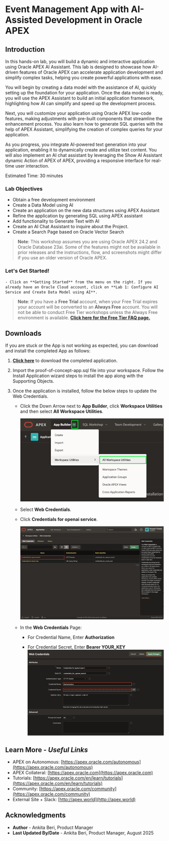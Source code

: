 # Event Management App with AI-Assisted Development in Oracle APEX

## Introduction

In this hands-on lab, you will build a dynamic and interactive application using Oracle APEX AI Assistant. This lab is designed to showcase how AI-driven features of Oracle APEX can accelerate application development and simplify complex tasks, helping you create powerful applications with ease.

You will begin by creating a data model with the assistance of AI, quickly setting up the foundation for your application. Once the data model is ready, you will use the APEX Assistant to build an initial application framework, highlighting how AI can simplify and speed up the development process.

Next, you will customize your application using Oracle APEX low-code features, making adjustments with pre-built components that streamline the enhancement process. You also learn how to generate SQL queries with the help of APEX Assistant, simplifying the creation of complex queries for your application.

As you progress, you integrate AI-powered text generation into your application, enabling it to dynamically create and utilize text content. You will also implement an AI chat assistant by leveraging the Show AI Assistant dynamic Action of APEX of APEX, providing a responsive interface for real-time user interaction.

Estimated Time: 30 minutes

### Lab Objectives

* Obtain a free development environment
* Create a Data Model using AI
* Create an application on the new data structures using APEX Assistant
* Refine the application by generating SQL using APEX assistant
* Add functionality to Generate Text with AI
* Create an AI Chat Assistant to inquire about the Project.
* Create a Search Page based on Oracle Vector Search

>**Note**: This workshop assumes you are using Oracle APEX 24.2 and Oracle Database 23ai. Some of the features might not be available in prior releases and the instructions, flow, and screenshots might differ if you use an older version of Oracle APEX.

### **Let's Get Started!**

    - Click on **Getting Started** from the menu on the right. If you already have an Oracle Cloud account, click on **Lab 1: Configure AI Service and Create Data Model using AI**.

>**Note**: If you have a **Free Trial** account, when your Free Trial expires your account will be converted to an **Always Free** account. You will not be able to conduct Free Tier workshops unless the Always Free environment is available. **[Click here for the Free Tier FAQ page.](https://www.oracle.com/cloud/free/faq.html)**

## Downloads

If you are stuck or the App is not working as expected, you can download and install the completed App as follows:

1. **[Click here](https://c4u04.objectstorage.us-ashburn-1.oci.customer-oci.com/p/EcTjWk2IuZPZeNnD_fYMcgUhdNDIDA6rt9gaFj_WZMiL7VvxPBNMY60837hu5hga/n/c4u04/b/livelabsfiles/o/Smart-Project-App.sql)** to download the completed application.

2. Import the proof-of-concept-app.sql file into your workspace. Follow the Install Application wizard steps to install the app along with the Supporting Objects.

3. Once the application is installed, follow the below steps to update the Web Credentials.

    - Click the Down Arrow next to **App Builder**, click **Workspace Utilities** and then select **All Workspace Utilities**.

        ![navigate to workspace utilities](images/navigate-to-workspace-utilities.png " ")

    - Select **Web Credentials**.

    - Click **Credentials for openai service**.

        ![select openai credentials](images/select-openai-cred.png " ")

    - In the **Web Credentials** Page:

      - For Credential Name, Enter **Authorization**

      - For Credential Secret, Enter **Bearer YOUR_KEY**
        ![update open ai cred](images/update-openai-cred.png " ")

## Learn More - *Useful Links*

- APEX on Autonomous:   [https://apex.oracle.com/autonomous](https://apex.oracle.com/autonomous)
- APEX Collateral:   [https://apex.oracle.com](https://apex.oracle.com)
- Tutorials:   [https://apex.oracle.com/en/learn/tutorials](https://apex.oracle.com/en/learn/tutorials)
- Community:  [https://apex.oracle.com/community](https://apex.oracle.com/community)
- External Site + Slack:   [http://apex.world](http://apex.world)

## Acknowledgments

- **Author** - Ankita Beri, Product Manager
- **Last Updated By/Date** - Ankita Beri, Product Manager, August 2025
